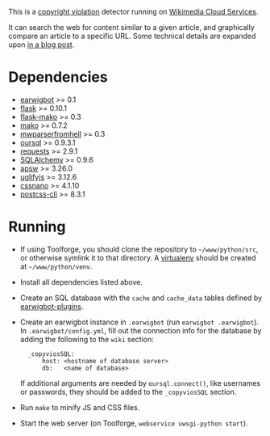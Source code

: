 This is a [copyright violation](https://en.wikipedia.org/wiki/WP:COPYVIO)
detector running on [Wikimedia Cloud Services](https://copyvios.toolforge.org/).

It can search the web for content similar to a given article, and graphically
compare an article to a specific URL. Some technical details are expanded upon
[in a blog post](https://benkurtovic.com/2014/08/20/copyvio-detector.html).

Dependencies
============

* [earwigbot](https://github.com/earwig/earwigbot) >= 0.1
* [flask](https://flask.palletsprojects.com/) >= 0.10.1
* [flask-mako](https://pythonhosted.org/Flask-Mako/) >= 0.3
* [mako](https://www.makotemplates.org/) >= 0.7.2
* [mwparserfromhell](https://github.com/earwig/mwparserfromhell) >= 0.3
* [oursql](https://pythonhosted.org/oursql/) >= 0.9.3.1
* [requests](https://requests.readthedocs.io/) >= 2.9.1
* [SQLAlchemy](https://www.sqlalchemy.org/) >= 0.9.6
* [apsw](https://github.com/rogerbinns/apsw) >= 3.26.0
* [uglifyjs](https://github.com/mishoo/UglifyJS) >= 3.12.6
* [cssnano](https://github.com/cssnano/cssnano) >= 4.1.10
* [postcss-cli](https://github.com/postcss/postcss-cli) >= 8.3.1

Running
=======

- If using Toolforge, you should clone the repository to `~/www/python/src`, or
  otherwise symlink it to that directory. A
  [virtualenv](https://virtualenv.pypa.io/) should be created at
  `~/www/python/venv`.

- Install all dependencies listed above.

- Create an SQL database with the `cache` and `cache_data` tables defined by
  [earwigbot-plugins](https://github.com/earwig/earwigbot-plugins/blob/develop/tasks/schema/afc_copyvios.sql).

- Create an earwigbot instance in `.earwigbot` (run `earwigbot .earwigbot`). In
  `.earwigbot/config.yml`, fill out the connection info for the database by
  adding the following to the `wiki` section:

        _copyviosSQL:
            host: <hostname of database server>
            db:   <name of database>

  If additional arguments are needed by `oursql.connect()`, like usernames or
  passwords, they should be added to the `_copyviosSQL` section.

- Run `make` to minify JS and CSS files.

- Start the web server (on Toolforge, `webservice uwsgi-python start`).

